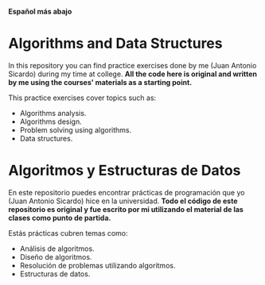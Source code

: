 **Español más abajo**

# Algorithms and Data Structures
In this repository you can find practice exercises done by me (Juan Antonio Sicardo) during my time at college. 
**All the code here is original and written by me using the courses' materials as a starting point.**

This practice exercises cover topics such as:
* Algorithms analysis.
* Algorithms design.
* Problem solving using algorithms.
* Data structures.

# Algoritmos y Estructuras de Datos
En este repositorio puedes encontrar prácticas de programación que yo (Juan Antonio Sicardo) hice en la universidad.
**Todo el código de este repositorio es original y fue escrito por mi utilizando el material de las clases como punto
de partida.**

Estás prácticas cubren temas como:
* Análisis de algoritmos.
* Diseño de algoritmos.
* Resolución de problemas utilizando algoritmos.
* Estructuras de datos.
